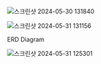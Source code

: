 
![스크린샷 2024-05-30 131840](https://github.com/W-llama/todolist/assets/106076670/b57525a1-7c35-4956-9d66-3d6dc4b52869)

![스크린샷 2024-05-31 131156](https://github.com/W-llama/todolist/assets/106076670/99a02a29-59cb-4843-b73e-164d73548a07)


ERD Diagram

![스크린샷 2024-05-31 125301](https://github.com/W-llama/todolist/assets/106076670/39b2bdd0-53f4-49ed-adae-f7541df758ef)
